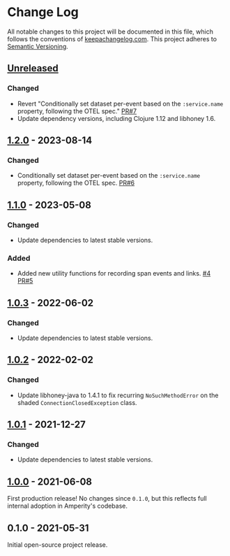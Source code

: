 Change Log
==========

All notable changes to this project will be documented in this file, which
follows the conventions of [keepachangelog.com](http://keepachangelog.com/).
This project adheres to [Semantic Versioning](http://semver.org/).


## [Unreleased]

### Changed
- Revert "Conditionally set dataset per-event based on the `:service.name`
  property, following the OTEL spec."
  [PR#7](https://github.com/amperity/ken-honeycomb/pull/7)
- Update dependency versions, including Clojure 1.12 and libhoney 1.6.


## [1.2.0] - 2023-08-14

### Changed
- Conditionally set dataset per-event based on the `:service.name` property,
  following the OTEL spec.
  [PR#6](https://github.com/amperity/ken-honeycomb/pull/6)


## [1.1.0] - 2023-05-08

### Changed
- Update dependencies to latest stable versions.

### Added
- Added new utility functions for recording span events and links.
  [#4](https://github.com/amperity/ken-honeycomb/issues/4)
  [PR#5](https://github.com/amperity/ken-honeycomb/pull/5)


## [1.0.3] - 2022-06-02

### Changed
- Update dependencies to latest stable versions.


## [1.0.2] - 2022-02-02

### Changed
- Update libhoney-java to 1.4.1 to fix recurring `NoSuchMethodError` on the
  shaded `ConnectionClosedException` class.


## [1.0.1] - 2021-12-27

### Changed
- Update dependencies to latest stable versions.


## [1.0.0] - 2021-06-08

First production release! No changes since `0.1.0`, but this reflects full
internal adoption in Amperity's codebase.


## 0.1.0 - 2021-05-31

Initial open-source project release.


[Unreleased]: https://github.com/amperity/ken/compare/1.2.0...HEAD
[1.2.0]: https://github.com/amperity/ken/compare/1.1.0...1.2.0
[1.1.0]: https://github.com/amperity/ken/compare/1.0.3...1.1.0
[1.0.3]: https://github.com/amperity/ken/compare/1.0.2...1.0.3
[1.0.2]: https://github.com/amperity/ken/compare/1.0.1...1.0.2
[1.0.1]: https://github.com/amperity/ken/compare/1.0.0...1.0.1
[1.0.0]: https://github.com/amperity/ken/compare/0.1.0...1.0.0
